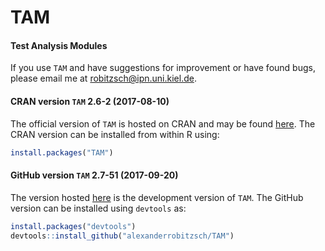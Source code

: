# TAM
#### Test Analysis Modules


If you use `TAM` and have suggestions for improvement or have found bugs, please email me at robitzsch@ipn.uni.kiel.de.

#### CRAN version `TAM` 2.6-2 (2017-08-10)

The official version of `TAM` is hosted on CRAN and may be found [here](https://cran.r-project.org/package=TAM). 
The CRAN version can be installed from within R using:

```r
install.packages("TAM")
```

#### GitHub version `TAM` 2.7-51 (2017-09-20)

The version hosted [here](https://github.com/alexanderrobitzsch/TAM) is the development version of `TAM`. 
The GitHub version can be installed using `devtools` as:

```r
install.packages("devtools")
devtools::install_github("alexanderrobitzsch/TAM")
```
